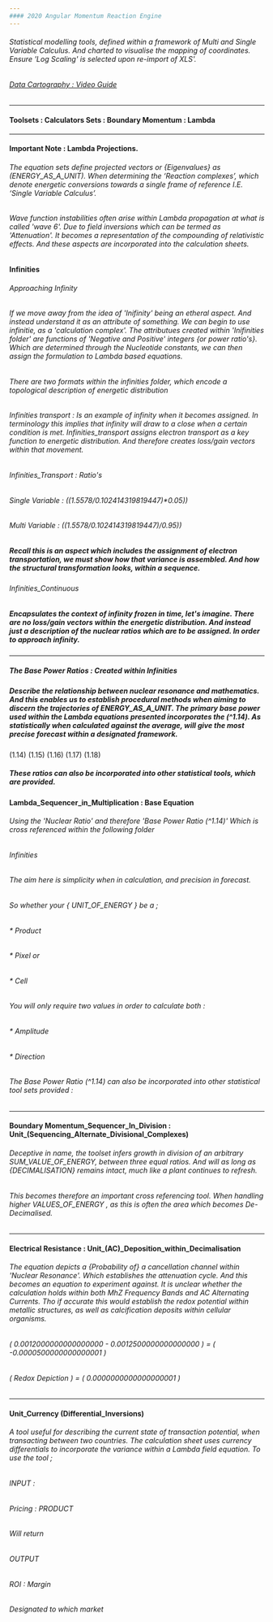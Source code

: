 ```yaml
---
#### 2020 Angular Momentum Reaction Engine
---
```


###### Statistical modelling tools, defined within a framework of Multi and Single Variable Calculus. And charted to visualise the mapping of coordinates. Ensure 'Log Scaling' is selected upon re-import of XLS'. 
###### [Data Cartography : Video Guide](https://shared-assets.adobe.com/link/dde1df9b-fa95-41ed-6279-2c54fb52221d) 

---

#### Toolsets : Calculators Sets : Boundary Momentum : Lambda

---


#### Important Note : Lambda Projections. 

###### The equation sets define projected vectors or {Eigenvalues} as (ENERGY_AS_A_UNIT). When determining the ‘Reaction complexes’, which denote energetic conversions towards a single frame of reference I.E. ‘Single Variable Calculus’.

###### Wave function instabilities often arise within Lambda propagation at what is called 'wave 6'. Due to field inversions which can be termed as 'Attenuation'. It becomes a representation of the compounding of relativistic effects. And these aspects are incorporated into the calculation sheets. 



#### Infinities

###### Approaching Infinity
###### If we move away from the idea of 'Inifinity' being an etheral aspect. And instead understand it as an attribute of something. We can begin to use infinitie, as a 'calculation complex'. The attributues created within 'Inifinities folder' are functions of 'Negative and Positive' integers {or power ratio's}. Which are determined through the Nucleotide constants, we can then assign the formulation to Lambda based equations.

###### There are two formats within the infinities folder, which encode a topological description of energetic distribution
###### Infinities transport : Is an example of infinity when it becomes assigned. In terminology this implies that infinity will draw to a close when a certain condition is met. Infinities_transport assigns electron transport as a key function to energetic distribution. And therefore creates loss/gain vectors within that movement.

###### Infinities_Transport : Ratio's

###### Single Variable : ((1.5578/0.102414319819447)*0.05))

###### Multi Variable : ((1.5578/0.102414319819447)/0.95))

##### Recall this is an aspect which includes the assignment of electron transportation, we must show how that variance is assembled. And how the structural transformation looks, within a sequence.

###### Infinities_Continuous

##### Encapsulates the context of infinity frozen in time, let's imagine. There are no loss/gain vectors within the energetic distribution. And instead just a description of the nuclear ratios which are to be assigned. In order to approach infinity.


---

##### The Base Power Ratios : Created within Infinities

##### Describe the relationship between nuclear resonance and mathematics. And this enables us to establish procedural methods when aiming to discern the trajectories of ENERGY_AS_A_UNIT. The primary base power used within the Lambda equations presented incorporates the (^1.14). As statistically when calculated against the average, will give the most precise forecast within a designated framework.

(1.14)
(1.15)
(1.16)
(1.17)
(1.18)

##### These ratios can also be incorporated into other statistical tools, which are provided.

#### Lambda_Sequencer_in_Multiplication : Base Equation

###### Using the 'Nuclear Ratio' and therefore 'Base Power Ratio (^1.14)' Which is cross referenced within the following folder 

###### Infinities 

###### The aim here is simplicity when in calculation, and precision in forecast. 
###### So whether your { UNIT_OF_ENERGY } be a ;

###### * Product
###### * Pixel or
###### * Cell

###### You will only require two values in order to calculate both :

###### * Amplitude
###### * Direction 

###### The Base Power Ratio (^1.14) can also be incorporated into other statistical tool sets provided :

---

#### Boundary Momentum_Sequencer_In_Division : Unit_(Sequencing_Alternate_Divisional_Complexes)

###### Deceptive in name, the toolset infers growth in division of an arbitrary SUM_VALUE_OF_ENERGY, between three equal ratios. And will as long as {DECIMALISATION} remains intact, much like a plant continues to refresh.

###### This becomes therefore an important cross referencing tool. When handling higher VALUES_OF_ENERGY , as this is often the area which becomes De-Decimalised.

---

#### Electrical Resistance : Unit_(AC)_Deposition_within_Decimalisation

###### The equation depicts a {Probability of} a cancellation channel within 'Nuclear Resonance'. Which establishes the attenuation cycle. And this becomes an equation to experiment against. It is unclear whether the calculation holds within both MhZ Frequency Bands and AC Alternating Currents. Tho if accurate this would establish the redox potential within metallic structures, as well as calcification deposits within cellular organisms. 

###### ( 0.0012000000000000000 - 0.0012500000000000000 ) = ( -0.0000500000000000001 )

###### ( Redox Depiction ) = ( 0.0000000000000000001 )

---

#### Unit_Currency (Differential_Inversions)

###### A tool useful for describing the current state of transaction potential, when transacting between two countries. The calculation sheet uses currency differentials to incorporate the variance within a Lambda field equation. To use the tool ; 

###### INPUT : 
###### Pricing : PRODUCT

###### Will return 
###### OUTPUT 

###### ROI : Margin 
###### Designated to which market
